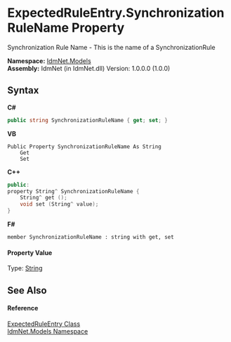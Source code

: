 # ExpectedRuleEntry.SynchronizationRuleName Property 
 

Synchronization Rule Name - This is the name of a SynchronizationRule

**Namespace:**&nbsp;<a href="N_IdmNet_Models">IdmNet.Models</a><br />**Assembly:**&nbsp;IdmNet (in IdmNet.dll) Version: 1.0.0.0 (1.0.0)

## Syntax

**C#**<br />
``` C#
public string SynchronizationRuleName { get; set; }
```

**VB**<br />
``` VB
Public Property SynchronizationRuleName As String
	Get
	Set
```

**C++**<br />
``` C++
public:
property String^ SynchronizationRuleName {
	String^ get ();
	void set (String^ value);
}
```

**F#**<br />
``` F#
member SynchronizationRuleName : string with get, set

```


#### Property Value
Type: <a href="http://msdn2.microsoft.com/en-us/library/s1wwdcbf" target="_blank">String</a>

## See Also


#### Reference
<a href="T_IdmNet_Models_ExpectedRuleEntry">ExpectedRuleEntry Class</a><br /><a href="N_IdmNet_Models">IdmNet.Models Namespace</a><br />